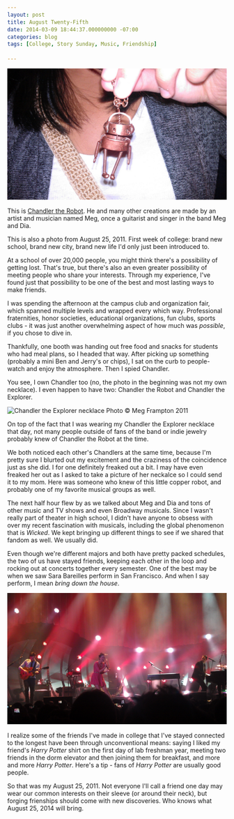 ```yaml
---
layout: post
title: August Twenty-Fifth
date: 2014-03-09 18:44:37.000000000 -07:00
categories: blog
tags: [College, Story Sunday, Music, Friendship]

---
```

![Chandler the Robot neckace](/content/images/2014/Mar/2011_08_25_19_37_47.jpg)

This is [Chandler the Robot](http://chandler-the-robot.myshopify.com/). He and many other creations are made by an artist and musician named Meg, once a guitarist and singer in the band Meg and Dia.

This is also a photo from August 25, 2011. First week of college: brand new school, brand new city, brand new life I'd only just been introduced to.

<!--more-->

At a school of over 20,000 people, you might think there's a possibility of getting lost. That's true, but there's also an even greater possibility of meeting people who share your interests. Through my experience, I've found just that possibility to be one of the best and most lasting ways to make friends.

I was spending the afternoon at the campus club and organization fair, which spanned multiple levels and wrapped every which way. Professional fraternities, honor societies, educational organizations, fun clubs, sports clubs - it was just another overwhelming aspect of how much was *possible*, if you chose to dive in.

Thankfully, one booth was handing out free food and snacks for students who had meal plans, so I headed that way. After picking up something (probably a mini Ben and Jerry's or chips), I sat on the curb to people-watch and enjoy the atmosphere. Then I spied Chandler.

You see, I own Chandler too (no, the photo in the beginning was not my own necklace). I even happen to have two: Chandler the Robot and Chandler the Explorer.

![Chandler the Explorer necklace](http://4.bp.blogspot.com/-fI4VbOb_zoY/Tjra_NUp3uI/AAAAAAAAAxM/0LCzUlAxEmE/s1600/Hand.jpg)
Photo &copy; Meg Frampton 2011

On top of the fact that I was wearing my Chandler the Explorer necklace that day, not many people outside of fans of the band or indie jewelry probably knew of Chandler the Robot at the time.

We both noticed each other's Chandlers at the same time, because I'm pretty sure I blurted out my excitement and the craziness of the coincidence just as she did. I for one definitely freaked out a bit. I may have even freaked her out as I asked to take a picture of her neckalce so I could send it to my mom. Here was someone who knew of this little copper robot, and probably one of my favorite musical groups as well.

The next half hour flew by as we talked about Meg and Dia and tons of other music and TV shows and even Broadway musicals. Since I wasn't really part of theater in high school, I didn't have anyone to obsess with over my recent fascination with musicals, including the global phenomenon that is *Wicked*. We kept bringing up different things to see if we shared that fandom as well. We usually did.

Even though we're different majors and both have pretty packed schedules, the two of us have stayed friends, keeping each other in the loop and rocking out at concerts together every semester. One of the best may be when we saw Sara Bareilles perform in San Francisco. And when I say perform, I mean *bring down the house*.

![Sara Bareilles in SF - December 2011](/content/images/2014/Mar/2011_12_10_22_15_34.jpg)

I realize some of the friends I've made in college that I've stayed connected to the longest have been through unconventional means: saying I liked my friend's *Harry Potter* shirt on the first day of lab freshman year, meeting two friends in the dorm elevator and then joining them for breakfast, and more and more *Harry Potter*. Here's a tip - fans of *Harry Potter* are usually good people.

So that was my August 25, 2011. Not everyone I'll call a friend one day may wear our common interests on their sleeve (or around their neck), but forging frienships should come with new discoveries. Who knows what August 25, 2014 will bring.
